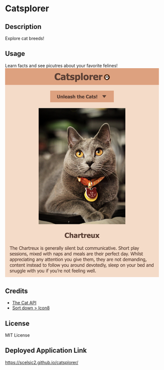 # Catsplorer

## Description
Explore cat breeds!

## Usage
Learn facts and see picutres about your favorite felines!
![Search results for a Chartreu](/assets/images/s1.png)

## Credits
- [The Cat API](https://thecatapi.com)
- [Sort down > Icon8](https://icons8.com/icon/n5ktqRhw2GBX/sort-down)

## License
MIT License

## Deployed Application Link
https://scelsic2.github.io/catsplorer/